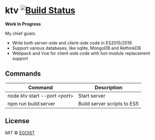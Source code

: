 # ktv [![Build Status](https://travis-ci.org/egoist/ktv.svg?branch=master)](https://travis-ci.org/egoist/ktv)

**Work In Progress**

My chief goals:

- Write both server-side and client-side code in ES2015/2016
- Support various databases, like sqlite, MongoDB and RethinkDB
- Webpack and Vue for client-side code with hot-module replacement support

## Commands

|Command|Description|
|---|---|
|node ktv start --port &lt;port&gt;|Start server|
|npm run build:server|Build server scripts to ES5|

## License

MIT © [EGOIST](https://github.com/egoist)
